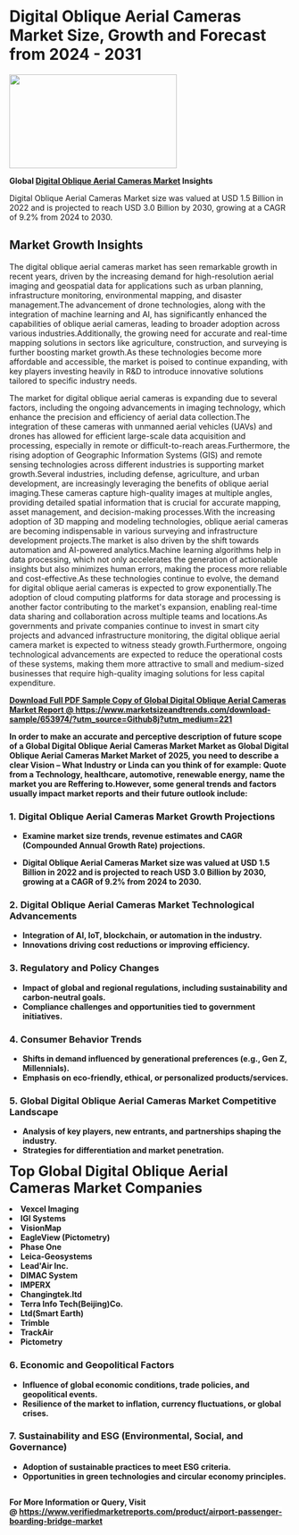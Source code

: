 <H1>Digital Oblique Aerial Cameras Market Size, Growth and Forecast from 2024 - 2031</H1><img class="aligncenter size-medium wp-image-584254" src="https://thirdeyenews.in/wp-content/uploads/2024/09/Global-Market-Research-300x168.jpeg" alt="" width="300" height="168" /><p><strong>Global&nbsp;<a href="https://www.marketsizeandtrends.com/download-sample/653974/?utm_source=Github8j?utm_medium=221">Digital Oblique Aerial Cameras Market</a> Insights</strong></p><p>Digital Oblique Aerial Cameras Market size was valued at USD 1.5 Billion in 2022 and is projected to reach USD 3.0 Billion by 2030, growing at a CAGR of 9.2% from 2024 to 2030.</p><p><h2>Market Growth Insights</h2> <p>The digital oblique aerial cameras market has seen remarkable growth in recent years, driven by the increasing demand for high-resolution aerial imaging and geospatial data for applications such as urban planning, infrastructure monitoring, environmental mapping, and disaster management.The advancement of drone technologies, along with the integration of machine learning and AI, has significantly enhanced the capabilities of oblique aerial cameras, leading to broader adoption across various industries.Additionally, the growing need for accurate and real-time mapping solutions in sectors like agriculture, construction, and surveying is further boosting market growth.As these technologies become more affordable and accessible, the market is poised to continue expanding, with key players investing heavily in R&D to introduce innovative solutions tailored to specific industry needs.</p> <p><strong><a href="#"></a></strong></p> <p>The market for digital oblique aerial cameras is expanding due to several factors, including the ongoing advancements in imaging technology, which enhance the precision and efficiency of aerial data collection.The integration of these cameras with unmanned aerial vehicles (UAVs) and drones has allowed for efficient large-scale data acquisition and processing, especially in remote or difficult-to-reach areas.Furthermore, the rising adoption of Geographic Information Systems (GIS) and remote sensing technologies across different industries is supporting market growth.Several industries, including defense, agriculture, and urban development, are increasingly leveraging the benefits of oblique aerial imaging.These cameras capture high-quality images at multiple angles, providing detailed spatial information that is crucial for accurate mapping, asset management, and decision-making processes.With the increasing adoption of 3D mapping and modeling technologies, oblique aerial cameras are becoming indispensable in various surveying and infrastructure development projects.The market is also driven by the shift towards automation and AI-powered analytics.Machine learning algorithms help in data processing, which not only accelerates the generation of actionable insights but also minimizes human errors, making the process more reliable and cost-effective.As these technologies continue to evolve, the demand for digital oblique aerial cameras is expected to grow exponentially.The adoption of cloud computing platforms for data storage and processing is another factor contributing to the market's expansion, enabling real-time data sharing and collaboration across multiple teams and locations.As governments and private companies continue to invest in smart city projects and advanced infrastructure monitoring, the digital oblique aerial camera market is expected to witness steady growth.Furthermore, ongoing technological advancements are expected to reduce the operational costs of these systems, making them more attractive to small and medium-sized businesses that require high-quality imaging solutions for less capital expenditure.</p> <p><strong><a href="#"></p><p><span class=""><strong>Download Full PDF Sample Copy of Global Digital Oblique Aerial Cameras Market Report</strong> @ <a href="https://www.marketsizeandtrends.com/download-sample/653974/?utm_source=Github8j?utm_medium=221" target="_blank">https://www.marketsizeandtrends.com/download-sample/653974/?utm_source=Github8j?utm_medium=221</a></span></p><p>In order to make an accurate and perceptive description of future scope of a Global&nbsp;Digital Oblique Aerial Cameras Market Market as Global&nbsp;Digital Oblique Aerial Cameras Market Market of 2025, you need to describe a clear Vision &ndash; What Industry or Linda can you think of for example: Quote from a Technology, healthcare, automotive, renewable energy, name the market you are Reffering to.However, some general trends and factors usually impact market reports and their future outlook include:</p><h3>1.&nbsp;<strong>Digital Oblique Aerial Cameras Market Growth Projections</strong></h3><ul><li>Examine market size trends, revenue estimates and CAGR (Compounded Annual Growth Rate) projections.</li><li><p>Digital Oblique Aerial Cameras Market size was valued at USD 1.5 Billion in 2022 and is projected to reach USD 3.0 Billion by 2030, growing at a CAGR of 9.2% from 2024 to 2030.</p></li></ul><h3>2.&nbsp;<strong>Digital Oblique Aerial Cameras Market Technological Advancements</strong></h3><ul><li>Integration of AI, IoT, blockchain, or automation in the industry.</li><li>Innovations driving cost reductions or improving efficiency.</li></ul><h3>3.&nbsp;<strong>Regulatory and Policy Changes</strong></h3><ul><li>Impact of global and regional regulations, including sustainability and carbon-neutral goals.</li><li>Compliance challenges and opportunities tied to government initiatives.</li></ul><h3>4.&nbsp;<strong>Consumer Behavior Trends</strong></h3><ul><li>Shifts in demand influenced by generational preferences (e.g., Gen Z, Millennials).</li><li>Emphasis on eco-friendly, ethical, or personalized products/services.</li></ul><h3>5.&nbsp;<strong>Global Digital Oblique Aerial Cameras Market Competitive Landscape</strong></h3><ul><li>Analysis of key players, new entrants, and partnerships shaping the industry.</li><li>Strategies for differentiation and market penetration.</li></ul><p data-pm-slice="1 1 []"><span style="color: inherit; font-family: inherit; font-size: 25px;">Top Global Digital Oblique Aerial Cameras Market Companies</span></p><div class="" data-test-id=""><p><li>Vexcel Imaging</li><li> IGI Systems</li><li> VisionMap</li><li> EagleView (Pictometry)</li><li> Phase One</li><li> Leica-Geosystems</li><li> Lead'Air Inc.</li><li> DIMAC System</li><li> IMPERX</li><li> Changingtek.ltd</li><li> Terra Info Tech(Beijing)Co.</li><li>Ltd(Smart Earth)</li><li> Trimble</li><li> TrackAir</li><li> Pictometry</li></p></div><h3>6.&nbsp;<strong>Economic and Geopolitical Factors</strong></h3><ul><li>Influence of global economic conditions, trade policies, and geopolitical events.</li><li>Resilience of the market to inflation, currency fluctuations, or global crises.</li></ul><h3>7.&nbsp;<strong>Sustainability and ESG (Environmental, Social, and Governance)</strong></h3><ul><li>Adoption of sustainable practices to meet ESG criteria.</li><li>Opportunities in green technologies and circular economy principles.</li></ul><h2><strong style="font-size: 14px;">For More Information or Query, Visit @&nbsp;</strong><a style="background-color: #ffffff; font-size: 14px;" href="https://www.marketsizeandtrends.com/report/digital-oblique-aerial-cameras-market/" target="_blank">https://www.verifiedmarketreports.com/product/airport-passenger-boarding-bridge-market</a></h2>